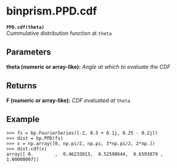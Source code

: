 # binprism.PPD.cdf
**`PPD.cdf(theta)`** <br />
Cummulative distribution function at `theta`

## Parameters
**theta (numeric or array-like):** *Angle at which to evaluate the CDF*

## Returns
**F (numeric or array-like):** *CDF evaluated at* `theta`

## Example
```
>>> fs = bp.FourierSeries([-2, 0.5 + 0.1j, 0.25 - 0.2j])
>>> dist = bp.PPD(fs)
>>> x = np.array([0, np.pi/2, np.pi, 3*np.pi/2, 2*np.])
>>> dist.cdf(x)
array([ 0.        ,  0.46233013,  0.52598644,  0.6593879 ,  1.00000007])
```
